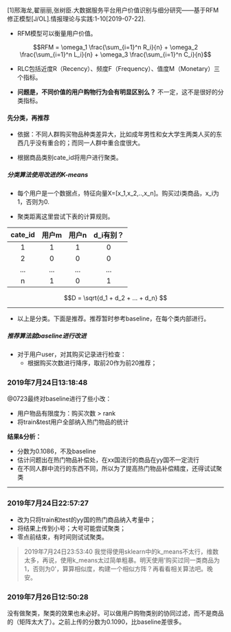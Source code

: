 [1]邢海龙,翟丽丽,张树臣.大数据服务平台用户价值识别与细分研究——基于RFM修正模型[J/OL].情报理论与实践:1-10[2019-07-22].
- RFM模型可以衡量用户价值。

$$RFM = \omega_1 \frac{\sum_{i=1}^n R_i}{n} + \omega_2 \frac{\sum_{i=1}^n L_i}{n} + \omega_3 \frac{\sum_{i=1}^n C_i}{n}$$

- RLC包括近度R（Recency）、频度F（Frequency）、值度M（Monetary）三个指标。

- **问题是，不同价值的用户购物行为会有明显区别么？** 不一定，这不是很好的分类指标。

#### 先分类，再推荐

- 依据：不同人群购买物品种类差异大，比如成年男性和女大学生两类人买的东西几乎没有重合的；而同一人群中重合度很大。

- 根据商品类别cate_id将用户进行聚类。

##### 分类算法使用改进的K-means

- 每个用户是一个数据点，特征向量X=[x_1,x_2,..,x_n]。购买过i类商品，x_i为1，否则为0.

- 聚类距离这里尝试下表的计算规则。

| cate_id  | 用户m  | 用户n  | d_i有别？ |
| :------------: | :------------: | :------------: | :------------: |
|  1 |  1 |  1 | 0  |
|  2 |  0 | 0 |  0 |
| ... | ... | ... | ... |
|  n |  1 |  0|  1 |

$$D = \sqrt{d_1 + d_2 + ... + d_n} $$

****

- 以上是分类。下面是推荐。推荐暂时参考baseline，在每个类内部进行。

##### 推荐算法就baseline进行改进

- 对于用户user，对其购买记录进行检查：
    - 根据购买次数进行降序，取前20作为前20推荐；
### 2019年7月24日13:18:48

@0723最终对baseline进行了些小改：
- 用户物品有限度为：购买次数 > rank
- 将train&test用户全部纳入热门物品的统计

**结果&分析：**
- 分数为0.1086，不及baseline
- 估计问题出在热门物品补偿处，在xx国流行的商品在yy国不一定流行
- 在不同人群中流行的东西不同，所以为了提高热门物品补偿精度，还得试试聚类

****

### 2019年7月24日22:57:27

- 改为只将train和test的yy国的热门商品纳入考量中；
- 将结果上传到小号；大号可能尝试聚类；
- 零点前结束，有时间则试试聚类。

> 2019年7月24日23:53:40
我觉得使用sklearn中的k_means不太行，维数太多，再说，使用k_means太过简单粗暴。明天使用'购买过同一类商品为1，否则为0'，算算相似度，构建一个相似方阵？再看看相关算法吧。晚安。

### 2019年7月26日12:50:28
没有做聚类，聚类的效果也未必好。可以做用户购物类别的协同过滤，而不是商品的（矩阵太大了）。之前上传的分数为0.1090，比baseline差很多。